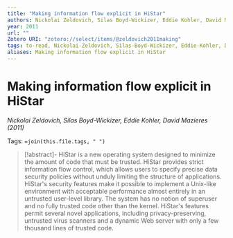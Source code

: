 ```yaml
---
title: "Making information flow explicit in HiStar"
authors: Nickolai Zeldovich, Silas Boyd-Wickizer, Eddie Kohler, David Mazieres
year: 2011
url: ""
Zotero URI: "zotero://select/items/@zeldovich2011making"
tags: to-read, Nickolai-Zeldovich, Silas-Boyd-Wickizer, Eddie-Kohler, David-Mazieres
aliases: Making information flow explicit in HiStar
---
```


# Making information flow explicit in HiStar  
_Nickolai Zeldovich, Silas Boyd-Wickizer, Eddie Kohler, David Mazieres (2011)_

Tags: `=join(this.file.tags, " ")`

> [!abstract]-
> HiStar is a new operating system designed to minimize the amount of code that must be trusted. HiStar provides strict information flow control, which allows users to specify precise data security policies without unduly limiting the structure of applications. HiStar's security features make it possible to implement a Unix-like environment with acceptable performance almost entirely in an untrusted user-level library. The system has no notion of superuser and no fully trusted code other than the kernel. HiStar's features permit several novel applications, including privacy-preserving, untrusted virus scanners and a dynamic Web server with only a few thousand lines of trusted code.


